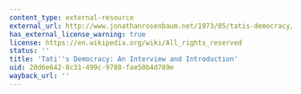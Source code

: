 ```yaml
---
content_type: external-resource
external_url: http://www.jonathanrosenbaum.net/1973/05/tatis-democracy/
has_external_license_warning: true
license: https://en.wikipedia.org/wiki/All_rights_reserved
status: ''
title: 'Tati''s Democracy: An Interview and Introduction'
uid: 20d6e642-8c31-499c-9788-fae50b4d789e
wayback_url: ''
---
```

